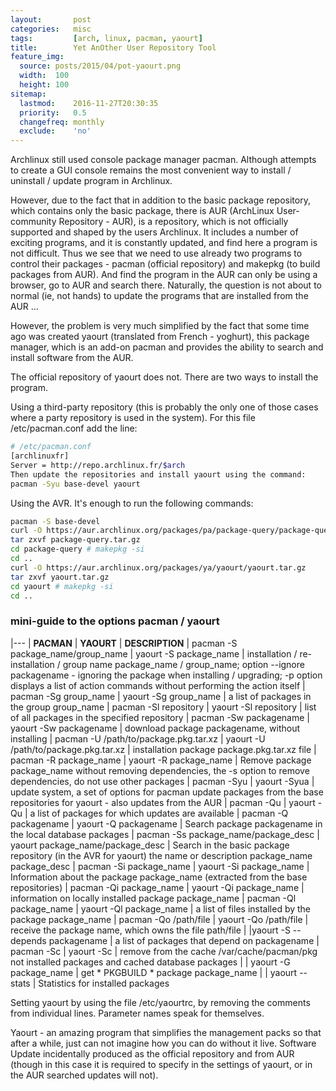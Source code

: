 ```yaml
---
layout:       post
categories:   misc
tags:         [arch, linux, pacman, yaourt]
title:        Yet AnOther User Repository Tool
feature_img:
  source: posts/2015/04/pot-yaourt.png
  width:  100
  height: 100
sitemap:
  lastmod:    2016-11-27T20:30:35
  priority:   0.5
  changefreq: monthly
  exclude:    'no'
---
```


Archlinux still used console package manager pacman. Although attempts to create a GUI console remains the most convenient way to install / uninstall / update program in Archlinux.

However, due to the fact that in addition to the basic package repository, which contains only the basic package, there is AUR (ArchLinux User-community Repository - AUR), is a repository, which is not officially supported and shaped by the users Archlinux. It includes a number of exciting programs, and it is constantly updated, and find here a program is not difficult. Thus we see that we need to use already two programs to control their packages - pacman (official repository) and makepkg (to build packages from AUR). And find the program in the AUR can only be using a browser, go to AUR and search there. Naturally, the question is not about to normal (ie, not hands) to update the programs that are installed from the AUR ...

However, the problem is very much simplified by the fact that some time ago was created yaourt (translated from French - yoghurt), this package manager, which is an add-on pacman and provides the ability to search and install software from the AUR.

The official repository of yaourt does not. There are two ways to install the program.

Using a third-party repository (this is probably the only one of those cases where a party repository is used in the system). For this file /etc/pacman.conf add the line:

```sh
# /etc/pacman.conf
[archlinuxfr]
Server = http://repo.archlinux.fr/$arch
Then update the repositories and install yaourt using the command:
pacman -Syu base-devel yaourt
```

Using the AVR. It's enough to run the following commands:

```sh
pacman -S base-devel
curl -O https://aur.archlinux.org/packages/pa/package-query/package-query.tar.gz
tar zxvf package-query.tar.gz
cd package-query # makepkg -si
cd ..
curl -O https://aur.archlinux.org/packages/ya/yaourt/yaourt.tar.gz
tar zxvf yaourt.tar.gz
cd yaourt # makepkg -si
cd ..
```

### mini-guide to the options pacman / yaourt

|---
| **PACMAN** | **YAOURT** | **DESCRIPTION**
| pacman -S package_name/group_name | yaourt -S package_name | installation / re-installation / group name package_name / group_name; option --ignore packagename - ignoring the package when installing / upgrading; -p option displays a list of action commands without performing the action itself
| pacman -Sg group_name | yaourt -Sg group_name | a list of packages in the group group_name
| pacman -Sl repository | yaourt -Sl repository | list of all packages in the specified repository
| pacman -Sw packagename | yaourt -Sw packagename | download package packagename, without installing
| pacman -U /path/to/package.pkg.tar.xz | yaourt -U /path/to/package.pkg.tar.xz | installation package package.pkg.tar.xz file
| pacman -R package_name | yaourt -R package_name | Remove package package_name without removing dependencies, the -s option to remove dependencies, do not use other packages
| pacman -Syu | yaourt -Syua | update system, a set of options for pacman update packages from the base repositories for yaourt - also updates from the AUR
| pacman -Qu | yaourt -Qu | a list of packages for which updates are available
| pacman -Q packagename | yaourt -Q packagename | Search package packagename in the local database packages
| pacman -Ss package_name/package_desc | yaourt package_name/package_desc | Search in the basic package repository (in the AVR for yaourt) the name or description package_name package_desc
| pacman -Si package_name | yaourt -Si package_name | Information about the package package_name (extracted from the base repositories)
| pacman -Qi package_name | yaourt -Qi package_name | information on locally installed package package_name
| pacman -Ql package_name | yaourt -Ql package_name | a list of files installed by the package package_name
| pacman -Qo /path/file | yaourt -Qo /path/file | receive the package name, which owns the file path/file
| |yaourt -S --depends packagename | a list of packages that depend on packagename
| pacman -Sc | yaourt -Sc | remove from the cache /var/cache/pacman/pkg not installed packages and cached database packages
| | yaourt -G package_name | get * PKGBUILD * package package_name
| | yaourt --stats | Statistics for installed packages


Setting yaourt by using the file /etc/yaourtrc, by removing the comments from individual lines. Parameter names speak for themselves. 

Yaourt - an amazing program that simplifies the management packs so that after a while, just can not imagine how you can do without it live. Software Update incidentally produced as the official repository and from AUR (though in this case it is required to specify in the settings of yaourt, or in the AUR searched updates will not).